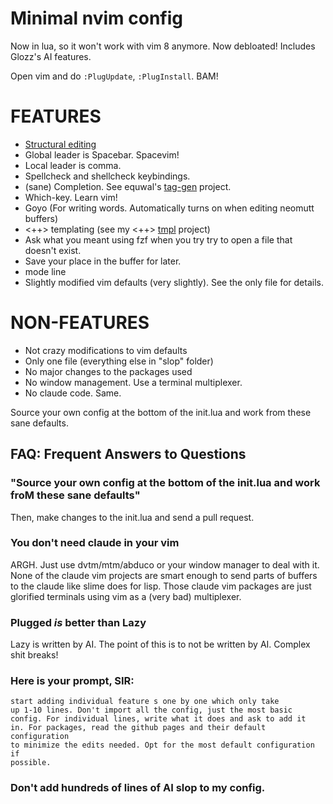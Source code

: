 # Minimal nvim config

Now in lua, so it won't work with vim 8 anymore. Now debloated! Includes
Glozz's AI features.

Open vim and do `:PlugUpdate`, `:PlugInstall`. BAM!

# FEATURES

- [Structural editing](http://danmidwood.com/content/2014/11/21/animated-paredit.html)
- Global leader is Spacebar. Spacevim!
- Local leader is comma.
- Spellcheck and shellcheck keybindings.
- (sane) Completion. See equwal's [tag-gen](https://github.com/equwal/tag-gen) project.
- Which-key. Learn vim!
- Goyo (For writing words. Automatically turns on when editing neomutt buffers)
- <++> templating (see my <++> [tmpl](https://therealtruex.com/posts/tmpl-insanely-simple-templates) project)
- Ask what you meant using fzf when you try try to open a file that doesn't exist.
- Save your place in the buffer for later.
- mode line
- Slightly modified vim defaults (very slightly). See the only file for details.

# NON-FEATURES
- Not crazy modifications to vim defaults
- Only one file (everything else in "slop" folder)
- No major changes to the packages used
- No window management. Use a terminal multiplexer.
- No claude code. Same.

Source your own config at the bottom of the init.lua and work from these sane defaults. 

## FAQ: Frequent Answers to Questions

### "Source your own config at the bottom of the init.lua and work froM these sane defaults"

Then, make changes to the init.lua and send a pull request.

### You don't need claude in your vim

ARGH. Just use dvtm/mtm/abduco or your window manager to deal with
it. None of the claude vim projects are smart enough to send parts of
buffers to the claude like slime does for lisp. Those claude vim packages
are just glorified terminals using vim as a (very bad) multiplexer.

### Plugged *is* better than Lazy

Lazy is written by AI. The point of this is to not be written by
AI. Complex shit breaks!

### Here is your prompt, SIR:

```
start adding individual feature s one by one which only take
up 1-10 lines. Don't import all the config, just the most basic
config. For individual lines, write what it does and ask to add it
in. For packages, read the github pages and their default configuration
to minimize the edits needed. Opt for the most default configuration if
possible.
```

### Don't add hundreds of lines of AI slop to my config.
